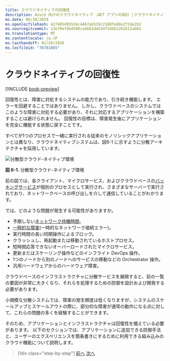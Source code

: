 ```yaml
---
title: クラウドネイティブの回復性
description: Azure 向けのクラウドネイティブ .NET アプリの設計 |クラウドネイティブの回復性
ms.date: 06/30/2019
ms.openlocfilehash: 427405d95534c4467ab519c2188fe88e2f18e2b2
ms.sourcegitcommit: 13e79efdbd589cad6b1de634f5d6b1262b12ab01
ms.translationtype: MT
ms.contentlocale: ja-JP
ms.lasthandoff: 01/28/2020
ms.locfileid: "76781085"
---
```

# <a name="cloud-native-resiliency"></a>クラウドネイティブの回復性

[!INCLUDE [book-preview](../../../includes/book-preview.md)]

回復性とは、障害に対処するシステムの能力であり、引き続き機能します。 エラーを回避することではありません。 しかし、クラウドベースのシステムではこのような障害に対処する必要があり、それに対応するアプリケーションを構築することは避けられません。 回復性の目標は、障害発生後にアプリケーションを完全に機能する状態に戻すことです。

すべてが1つのプロセスで一緒に実行される従来のモノリシックアプリケーションとは異なり、クラウドネイティブシステムは、図6-1 に示すように分散アーキテクチャを採用しています。

![分散型クラウド-ネイティブ環境](./media/distributed-cloud-native-environment.png)

**図 6-1.** 分散型クラウド-ネイティブ環境

前の図では、各クライアント、マイクロサービス、およびクラウドベースの[バッキングサービス](https://12factor.net/backing-services)が個別のプロセスとして実行され、さまざまなサーバーで実行されており、ネットワークベースの呼び出しを介して通信していることがわかります。

では、どのような問題が発生する可能性がありますか。

- 予期しない[ネットワーク待機時間](https://www.techopedia.com/definition/8553/network-latency)。
- [一時的な障害](https://docs.microsoft.com/azure/architecture/best-practices/transient-faults)(一時的なネットワーク接続エラー)。
- 実行時間の長い同期操作によるブロック。
- クラッシュし、再起動または移動されているホストプロセス。
- 短時間応答できないオーバーロードされたマイクロサービス。
- 更新またはスケーリング操作などのインフライト DevOps 操作。
- 1つのノードから別のノードへのサービスの移動などの Orchestrator 操作。
- 汎用ハードウェアからのハードウェア障害。

クラウドベースのインフラストラクチャに分散サービスを展開すると、前の一覧の要因が非常に大きくなり、それらを処理するための防御を設計および開発する必要があります。

小規模な分散システムでは、障害の発生頻度は低くなりますが、システムのスケールアップとスケールアウトの際に、部分的な障害が通常の動作になる点に対して、これらの問題の多くを経験することができます。

そのため、アプリケーションとインフラストラクチャは回復性を備えている必要があります。 以下のセクションでは、アプリケーションに追加できる防御手法と、ユーザーのエクスペリエンスを箇条書きにするために利用できる組み込みのクラウド機能について説明します。

>[!div class="step-by-step"]
>[前へ](elastic-search-in-azure.md)
>[次へ](application-resiliency-patterns.md)
